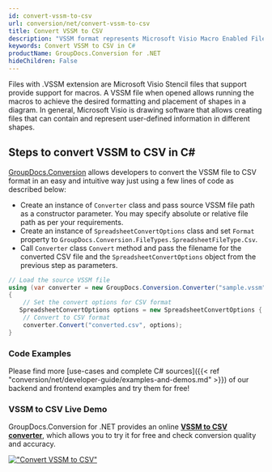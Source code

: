 ```yaml
---
id: convert-vssm-to-csv
url: conversion/net/convert-vssm-to-csv
title: Convert VSSM to CSV
description: "VSSM format represents Microsoft Visio Macro Enabled File Format with .vssm extension. Learn how to convert VSSM to CSV file programmatically in C# language using GroupDocs.Conversion for .NET library."
keywords: Convert VSSM to CSV in C#
productName: GroupDocs.Conversion for .NET
hideChildren: False
---
```


Files with .VSSM extension are Microsoft Visio Stencil files that support provide support for macros. A VSSM file when opened allows running the macros to achieve the desired formatting and placement of shapes in a diagram. In general, Microsoft Visio is drawing software that allows creating files that can contain and represent user-defined information in different shapes.

## Steps to convert VSSM to CSV in C#

[GroupDocs.Conversion](https://products.groupdocs.com/conversion/net) allows developers to convert the VSSM file to CSV format in an easy and intuitive way just using a few lines of code as described below:

* Create an instance of `Converter` class and pass source VSSM file path as a constructor parameter. You may specify absolute or relative file path as per your requirements. 
* Create an instance of `SpreadsheetConvertOptions` class and set `Format` property to `GroupDocs.Conversion.FileTypes.SpreadsheetFileType.Csv`.
* Call `Converter` class `Convert` method and pass the filename for the converted CSV file and the `SpreadsheetConvertOptions` object from the previous step as parameters.

```csharp
// Load the source VSSM file
using (var converter = new GroupDocs.Conversion.Converter("sample.vssm"))
{
    // Set the convert options for CSV format
   SpreadsheetConvertOptions options = new SpreadsheetConvertOptions { Format = GroupDocs.Conversion.FileTypes.SpreadsheetFileType.Csv };
    // Convert to CSV format
    converter.Convert("converted.csv", options);
}
```

### Code Examples

Please find more [use-cases and complete C# sources]({{< ref "conversion/net/developer-guide/examples-and-demos.md" >}}) of our backend and frontend examples and try them for free!

### VSSM to CSV Live Demo

GroupDocs.Conversion for .NET provides an online [**VSSM to CSV converter**](https://products.groupdocs.app/conversion/vssm-to-csv), which allows you to try it for free and check conversion quality and accuracy.

[!["Convert VSSM to CSV"](conversion/net/images/convert-to-csv/convert-vssm-to-csv.png)](https://products.groupdocs.app/conversion/vssm-to-csv)